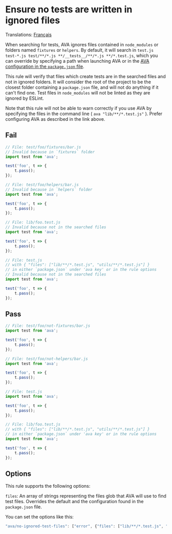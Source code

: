 # Ensure no tests are written in ignored files

Translations: [Français](https://github.com/avajs/ava-docs/blob/master/fr_FR/related/eslint-plugin-ava/docs/rules/no-ignored-test-files.md)

When searching for tests, AVA ignores files contained in `node_modules` or folders named `fixtures` or `helpers`. By default, it will search in `test.js test-*.js test/**/*.js **/__tests__/**/*.js **/*.test.js`, which you can override by specifying a path when launching AVA or in the [AVA configuration in the `package.json` file](https://github.com/sindresorhus/ava#configuration).

This rule will verify that files which create tests are in the searched files and not in ignored folders. It will consider the root of the project to be the closest folder containing a `package.json` file, and will not do anything if it can't find one. Test files in `node_modules` will not be linted as they are ignored by ESLint.

Note that this rule will not be able to warn correctly if you use AVA by specifying the files in the command line ( `ava "lib/**/*.test.js"` ). Prefer configuring AVA as described in the link above.

## Fail

```js
// File: test/foo/fixtures/bar.js
// Invalid because in `fixtures` folder
import test from 'ava';

test('foo', t => {
	t.pass();
});

// File: test/foo/helpers/bar.js
// Invalid because in `helpers` folder
import test from 'ava';

test('foo', t => {
	t.pass();
});

// File: lib/foo.test.js
// Invalid because not in the searched files
import test from 'ava';

test('foo', t => {
	t.pass();
});

// File: test.js
// with { "files": ["lib/**/*.test.js", "utils/**/*.test.js"] }
// in either `package.json` under 'ava key' or in the rule options
// Invalid because not in the searched files
import test from 'ava';

test('foo', t => {
	t.pass();
});
```


## Pass

```js
// File: test/foo/not-fixtures/bar.js
import test from 'ava';

test('foo', t => {
	t.pass();
});

// File: test/foo/not-helpers/bar.js
import test from 'ava';

test('foo', t => {
	t.pass();
});

// File: test.js
import test from 'ava';

test('foo', t => {
	t.pass();
});

// File: lib/foo.test.js
// with { "files": ["lib/**/*.test.js", "utils/**/*.test.js"] }
// in either `package.json` under 'ava key' or in the rule options
import test from 'ava';

test('foo', t => {
	t.pass();
});
```

## Options

This rule supports the following options:

`files`: An array of strings representing the files glob that AVA will use to find test files. Overrides the default and the configuration found in the `package.json` file.

You can set the options like this:

```js
"ava/no-ignored-test-files": ["error", {"files": ["lib/**/*.test.js", "utils/**/*.test.js"]}]
```
